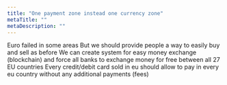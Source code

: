 ```yaml
---
title: "One payment zone instead one currency zone"
metaTitle: ""
metaDescription: ""
---
```


Euro failed in some areas
But we should provide people a way to easily buy and sell as before
We can create system for easy money exchange (blockchain) and force all banks to exchange money for free between all 27 EU countries
Every credit/debit card sold in eu should allow to pay in every eu country without any additional payments (fees)